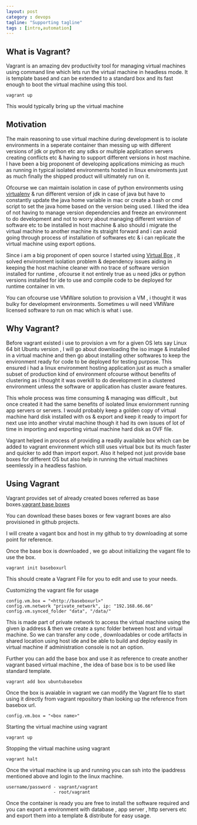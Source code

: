 ```yaml
---
layout: post
category : devops
tagline: "Supporting tagline"
tags : [intro,automation]
---
```


## What is Vagrant?

Vagrant is an amazing dev productivity tool for managing virtual machines using command line which lets run the virtual machine in headless mode. It is template based and can be extended to a standard box and its fast enough to boot the virtual machine using this tool.

    vagrant up
    
This would typically bring up the virtual machine 

## Motivation

The main reasoning to use virtual machine during development is to isolate environments in a seperate container than messing up with different versions of jdk or python etc any sdks or multiple application servers creating conflicts etc & having to support different versions in host machine. I have been a big proponent of developing applications mimicing as much as running in typical isolated environments hosted in linux enviroments just as much finally the shipped product will ultimately run on it.

Ofcourse we can maintain isolation in case of python environments using [virtualenv](http://virtualenv.readthedocs.org/en/latest/)
& run different version of jdk in case of java but have to constantly update the java home variable in mac or create a bash or cmd script to set the java home based on the version being used. I liked the idea of not having to manage version dependencies and freeze an environment to do development and not to worry about managing different version of software etc to be installed in host machine & also should i migrate the virtual machine to another machine its straight forward and i can avoid going through process of installation of softwares etc & i can replicate the virtual machine using export options.

Since i am a big proponent of open source I started using [Virtual Box](https://www.virtualbox.org/) , it solved environment isolation problem & dependency issues aiding in keeping the host machine cleaner with no trace of software version installed for runtime , ofcourse it not entirely true as u need jdks or python versions installed for ide to use and compile code to be deployed for runtime container in vm.

You can ofcourse use VMWare solution to provision a VM , i thought it was bulky for development environments. Sometimes u will need VMWare licensed software to run on mac which is what i use.

## Why Vagrant?

Before vagrant existed i use to provision a vm for a given OS lets say Linux 64 bit Ubuntu version , I will go about downloading the iso image & installed in a virtual machine and then go about installing other softwares to keep the environment ready for code to be deployed for testing purpose. This ensured i had a linux environment hosting application just as much a smaller subset of production kind of environment ofcourse without benefits of clustering as i thought it was overkill to do development in a clustered environment unless the software or application has cluster aware features. 

This whole process was time consuming & managing was difficult , but once created it had the same benefits of isolated linux enviornment running app servers or servers. I would probably keep a golden copy of virtual machine hard disk installed with os & export and keep it ready to import for next use into another virutal machine though it had its own issues of lot of time in importing and exporting virtual machine hard disk as OVF file.


Vagrant helped in process of providing a readily available box which can be added to vagrant environment which still uses virtual box but its much faster and quicker to add than import export. Also it helped not just provide base boxes for different OS but also help in running the virtual machines seemlessly in a headless fashion.


## Using Vagrant

Vagrant provides set of already created boxes referred as base boxes.[vagrant base boxes](http://www.vagrantbox.es/)

You can download these bases boxes or few vagrant boxes are also provisioned in github projects.

I will create a vagant box and host in my github to try downloading at some point for reference.

Once the base box is downloaded , we go about initializing the vagant file to use the box.

    vagrant init baseboxurl

This should create a Vagrant File for you to edit and use to your needs.

Customizing the vagrant file for usage 

    config.vm.box = "<http://baseboxurl>" 
    config.vm.network "private_network", ip: "192.168.66.66"
    config.vm.synced_folder "data", "/data/"
    
This is made part of private network to access the virtual machine using the given ip address & then we create a sync folder between host and virtual machine. So we can transfer any code , downloadables or code artifacts in shared location using host ide and be able to build and deploy easily in virtual machine if administration console is not an option.
    

Further you can add the base box and use it as reference to create another vagrant based virtual machine , the idea of base box is to be used like standard template.

    vagrant add box ubuntubasebox
    

Once the box is avaiable in vagrant we can modify the Vagrant file to start using it directly from vagrant repository than looking up the reference from basebox url.

    config.vm.box = "<box name>"

Starting the virtual machine using vagrant

    vagrant up
    
Stopping the virtual machine using vagrant

    vagrant halt
    
Once the virtual machine is up and running you can ssh into the ipaddress mentioned above and login to the linux machine.

    username/password - vagrant/vagrant
                      - root/vagrant
                      
Once the container is ready you are free to install the software required and you can export a environment with database , app server , http servers etc and export them into a template & distribute for easy usage.
